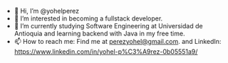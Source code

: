 - 👋 Hi, I’m @yohelperez
- 👀 I’m interested in becoming a fullstack developer.
- 🌱 I’m currently studying Software Engineering at Universidad de Antioquia and learning backend with Java in my free time.
- 📫 How to reach me: Find me at perezyohel@gmail.com. and LinkedIn: https://www.linkedin.com/in/yohel-p%C3%A9rez-0b05551a9/

<!---
yohelperez/yohelperez is a ✨ special ✨ repository because its `README.md` (this file) appears on your GitHub profile.
You can click the Preview link to take a look at your changes.
--->
